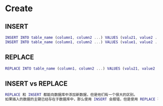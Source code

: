 # Create

## INSERT

```m
INSERT INTO table_name (column1, column2 ...) VALUES (valu21, value2 ...);
INSERT INTO table_name (column1, column2 ...) VALUES (value1, value2 ...), (value1, value2 ...);
```

## REPLACE

```m
REPLACE INTO table_name (column1, column2 ...) VALUES (valu21, value2 ...);
```

## INSERT vs REPLACE

```m
REPLACE 和 INSERT 都能向数据库中添加新数据，但是他们有一个很大的区别。
如果插入的数据的主键已经存在于数据库中，那么使用 INSERT 会报错，但是使用 REPLACE 不会，REPLACE 会将原来的数据删除，然后插入新的数据。
```
